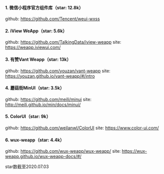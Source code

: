 #### 1. 微信小程序官方组件库（star: 12.8k）

github: https://github.com/Tencent/weui-wxss

#### 2. iView WeApp（star: 5.6k）

github: https://github.com/TalkingData/iview-weapp
site:   https://weapp.iviewui.com/

#### 3. 有赞Vant Weapp（star: 13k）

github: https://github.com/youzan/vant-weapp
site:   https://youzan.github.io/vant-weapp/#/intro

#### 4. 蘑菇街MinUI（star: 3.5k）

github: https://github.com/meili/minui
site:   http://meili.github.io/min/docs/minui/

#### 5. ColorUI（star: 9k）

github: https://github.com/weilanwl/ColorUI
site:   https://www.color-ui.com/

#### 6. wux-weapp（star: 4.4k）

github: https://github.com/wux-weapp/wux-weapp/
site:   https://wux-weapp.github.io/wux-weapp-docs/#/


star数截至2020.07.03